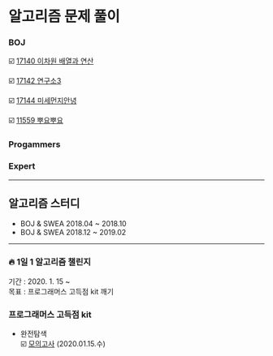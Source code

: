 # 알고리즘 문제 풀이 
### BOJ 
:ballot_box_with_check: [17140 이차원 배열과 연산](https://hwang11.github.io/%EC%95%8C%EA%B3%A0%EB%A6%AC%EC%A6%98/2019/10/03/%EC%95%8C%EA%B3%A0%EB%A6%AC%EC%A6%98-17140-%EC%9D%B4%EC%B0%A8%EC%9B%90-%EB%B0%B0%EC%97%B4%EA%B3%BC-%EC%97%B0%EC%82%B0/)  

:ballot_box_with_check: [17142 연구소3](https://hwang11.github.io/%EC%95%8C%EA%B3%A0%EB%A6%AC%EC%A6%98/2019/09/30/%EC%95%8C%EA%B3%A0%EB%A6%AC%EC%A6%98-17142-%EC%97%B0%EA%B5%AC%EC%86%8C3/)  

:ballot_box_with_check: [17144 미세먼지안녕](https://hwang11.github.io/%EC%95%8C%EA%B3%A0%EB%A6%AC%EC%A6%98/2019/07/22/%EC%95%8C%EA%B3%A0%EB%A6%AC%EC%A6%98-17144-%EB%AF%B8%EC%84%B8%EB%A8%BC%EC%A7%80%EC%95%88%EB%85%95/)  

:ballot_box_with_check: [11559 뿌요뿌요](https://hwang11.github.io/%EC%95%8C%EA%B3%A0%EB%A6%AC%EC%A6%98/2019/03/31/%EC%95%8C%EA%B3%A0%EB%A6%AC%EC%A6%98-11559-%EB%BF%8C%EC%9A%94%EB%BF%8C%EC%9A%94/)  

### Progammers
### Expert
--------------------------------------------
## 알고리즘 스터디 
* BOJ & SWEA 2018.04 ~ 2018.10  
* BOJ & SWEA 2018.12 ~ 2019.02
--------------------------------------------

### :fire: 1일 1 알고리즘 챌린지
기간 : 2020. 1. 15 ~   
목표 : 프로그래머스 고득점 kit 깨기

### 프로그래머스 고득점 kit  
* 완전탐색  
:ballot_box_with_check: [모의고사](https://github.com/hwang11/Algorithm-problem-solving/blob/master/src/Programmers/%EC%99%84%EC%A0%84%ED%83%90%EC%83%89/q1.java) (2020.01.15.수)
